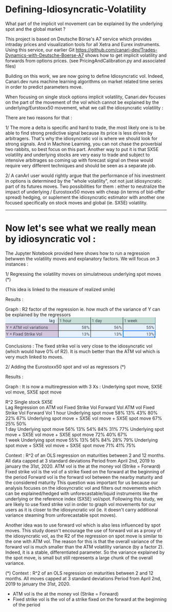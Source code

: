 # Defining-Idiosyncratic-Volatility
What part of the implicit vol movement can be explained by the underlying spot and the global market ?

This project is based on Deutsche Börse's A7 service which provides intraday prices and visualization tools for all Xetra and Eurex instruments.
Using this service, our earlier Git https://github.com/canari-dev/Trades-Dynamics-with-Deutsche-Boerse-A7 shows how to get implicit volatility and forwards from options prices.
(see PricingAndCalibration.py and associated files)

Building on this work, we are now going to define Idiosyncratic vol. Indeed, Canari.dev runs machine learning algorithms on market related time series in order to predict parameters move.

When focusing on single stock options implicit volatility, Canari.dev focuses on the part of the movement of the vol which cannot be explained by the underlying/Eurstoxx50 movement, what we call the idiosyncratic volatility :

There are two reasons for that :

1/ The more a delta is specific and hard to trade, the most likely one is to be able to find strong predictive signal because its price is less driven by arbitragers.
That's why the idiosyncratic vol is where we should look for strong signals. And in Machine Learning, you can not chase the proverbial two rabbits, so best focus on this part.
Another way to put it is that SX5E volatility and underlying stocks are very easy to trade and subject to intensive arbitrages so coming up with forecast signal on these would require very different techniques and should be seen as a separate job.

2/ A canArI user would rightly argue that the performance of his investment in options is determined by the "whole volatility", not not just idiosyncratic part of its futures moves. Two possibilities for them : either to neutralize the impact of underlying / Eurostoxx50 moves with cheap (in terms of bid-offer spread) hedging, or suplement the idiosyncratic estimator with another one focused specifically on stock moves and global (ie. SX5E) volatility.

--------------------------------------------------------
# Now let's see what we really mean by idiosyncratic vol :

The Jupyter Notebook provided here shows how to run a regression betwwen the volatility moves and explanatory factors.
We will focus on 3 instances :

1/ Regressing the volatility moves on simulatneous underlying spot moves (*)

(This idea is linked to the measure of realized smile)

Results :

Graph : R2 factor of the regression ie. how much of the variance of Y can be explained by the regressors
![plot](./images/results1.png)


Conclusions :
The fixed strike vol is very close to the idiosyncratic vol (which would have 0% of R2).
It is much better than the ATM vol which is very much linked to moves.


2/ Adding the Eurostoxx50 spot and vol as regressors (*)

Results :

Graph : It is now a multiregression with 3 Xs : Underlying spot move, SX5E vol move, SX5E spot move



R^2		Single stock			SX5E		
Lag	Regression on	ATM vol	Fixed Strike Vol	Forward Vol	ATM vol	Fixed Strike Vol	Forward Vol
1 hour	Underlying spot move	58%	13%	43%	80%	22%	67%
Underlying spot move + SX5E vol move + SX5E spot move	67%	25%	50%			
1 day	Underlying spot move	56%	13%	54%	84%	31%	77%
Underlying spot move + SX5E vol move + SX5E spot move	72%	40%	67%			
1 week	Underlying spot move	55%	13%	56%	84%	28%	79%
Underlying spot move + SX5E vol move + SX5E spot move	71%	41%	75%			
 
Context : 
R^2 of an OLS regression on maturities between 2 and 12 months.
All data capped at 3 standard deviations
Period from April 2nd, 2019 to january the 31st, 2020.
ATM vol is the at the money vol (Strike = Forward)
Fixed strike vol is the vol of a strike fixed on the forward at the beginning of the period
Forward vol is the forward vol between the nearby maturity and the considered maturity
This question was important for us because our analysis focuses on the idiosyncratic vol and filters out movements which can be explained/hedged with unforecastable/liquid instruments like the underlying or the reference index (SX5E) vol/spot. 
Following this study, we are likely to use fixed strike vol in order to graph vol movements for our users as it is closer to the idiosyncratic vol (ie. it doesn't carry additional variance steaming from unforecastable spot moves).

Another idea was to use forward vol which is also less influenced by spot moves. This study doesn't encourage the use of forward vol as a proxy of the idiosyncratic vol, as the R2 of the regression on spot move is similar to the one with ATM vol. 
The reason for this is that the overall variance of the forward vol is much smaller than the ATM volatility variance (by a factor 2). Indeed, it is a stable, differentiated parameter. So the variance explained by the spot move, is small but still represents a large chunk of the overall variance.



(*) Context : 
R^2 of an OLS regression on maturities between 2 and 12 months.
All moves capped at 3 standard deviations
Period from April 2nd, 2019 to january the 31st, 2020.
- ATM vol is the at the money vol (Strike = Forward)
- Fixed strike vol is the vol of a strike fixed on the forward at the beginning of the period
